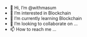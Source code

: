 - 👋 Hi, I’m @withmasum
- 👀 I’m interested in Blockchain
- 🌱 I’m currently learning Blockchain
- 💞️ I’m looking to collaborate on ...
- 📫 How to reach me ...

<!---
withmasum/withmasum is a ✨ special ✨ repository because its `README.md` (this file) appears on your GitHub profile.
You can click the Preview link to take a look at your changes.
--->
